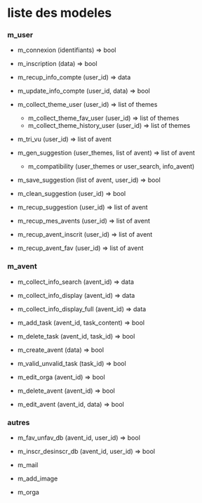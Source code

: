 # liste des modeles

### **m_user**

- m_connexion (identifiants) => bool

- m_inscription (data) => bool

- m_recup_info_compte (user_id) => data

- m_update_info_compte (user_id, data) => bool

- m_collect_theme_user (user_id) => list of themes

    - m_collect_theme_fav_user (user_id) => list of themes
    - m_collect_theme_history_user (user_id) => list of themes

- m_tri_vu (user_id) => list of avent 

- m_gen_suggestion (user_themes, list of avent) => list of avent

    - m_compatibility (user_themes or user_search, info_avent)

- m_save_suggestion (list of avent, user_id) => bool

- m_clean_suggestion (user_id) => bool

- m_recup_suggestion (user_id) => list of avent

- m_recup_mes_avents (user_id) => list of avent

- m_recup_avent_inscrit (user_id) => list of avent

- m_recup_avent_fav (user_id) => list of avent

### **m_avent**
- m_collect_info_search (avent_id) => data

- m_collect_info_display (avent_id) => data

- m_collect_info_display_full (avent_id) => data

- m_add_task (avent_id, task_content) => bool

- m_delete_task (avent_id, task_id) => bool

- m_create_avent (data) => bool

- m_valid_unvalid_task (task_id) => bool

- m_edit_orga (avent_id) => bool

- m_delete_avent (avent_id) => bool

- m_edit_avent (avent_id, data) => bool

### **autres**

- m_fav_unfav_db (avent_id, user_id) => bool

- m_inscr_desinscr_db (avent_id, user_id) => bool

- m_mail

- m_add_image

- m_orga